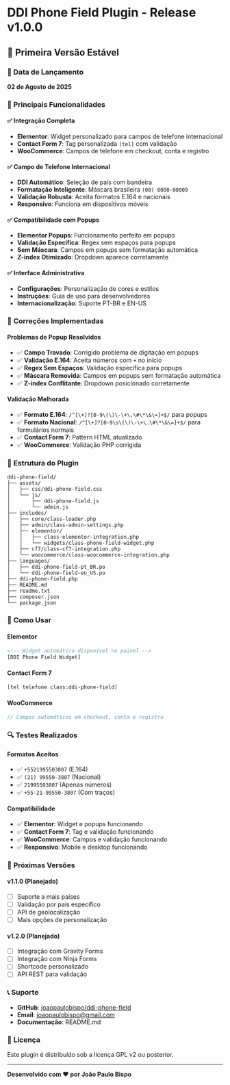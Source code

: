 # DDI Phone Field Plugin - Release v1.0.0

## 🎉 Primeira Versão Estável

### 📅 Data de Lançamento
**02 de Agosto de 2025**

### 🚀 Principais Funcionalidades

#### ✅ **Integração Completa**
- **Elementor**: Widget personalizado para campos de telefone internacional
- **Contact Form 7**: Tag personalizada `[tel]` com validação
- **WooCommerce**: Campos de telefone em checkout, conta e registro

#### ✅ **Campo de Telefone Internacional**
- **DDI Automático**: Seleção de país com bandeira
- **Formatação Inteligente**: Máscara brasileira `(00) 0000-00009`
- **Validação Robusta**: Aceita formatos E.164 e nacionais
- **Responsivo**: Funciona em dispositivos móveis

#### ✅ **Compatibilidade com Popups**
- **Elementor Popups**: Funcionamento perfeito em popups
- **Validação Específica**: Regex sem espaços para popups
- **Sem Máscara**: Campos em popups sem formatação automática
- **Z-index Otimizado**: Dropdown aparece corretamente

#### ✅ **Interface Administrativa**
- **Configurações**: Personalização de cores e estilos
- **Instruções**: Guia de uso para desenvolvedores
- **Internacionalização**: Suporte PT-BR e EN-US

### 🔧 **Correções Implementadas**

#### **Problemas de Popup Resolvidos**
- ✅ **Campo Travado**: Corrigido problema de digitação em popups
- ✅ **Validação E.164**: Aceita números com `+` no início
- ✅ **Regex Sem Espaços**: Validação específica para popups
- ✅ **Máscara Removida**: Campos em popups sem formatação automática
- ✅ **Z-index Conflitante**: Dropdown posicionado corretamente

#### **Validação Melhorada**
- ✅ **Formato E.164**: `/^[\+]?[0-9\(\)\-\+\.\#\*\&\=]+$/` para popups
- ✅ **Formato Nacional**: `/^[\+]?[0-9\s\(\)\-\+\.\#\*\&\=]+$/` para formulários normais
- ✅ **Contact Form 7**: Pattern HTML atualizado
- ✅ **WooCommerce**: Validação PHP corrigida

### 📁 **Estrutura do Plugin**

```
ddi-phone-field/
├── assets/
│   ├── css/ddi-phone-field.css
│   └── js/
│       ├── ddi-phone-field.js
│       └── admin.js
├── includes/
│   ├── core/class-loader.php
│   ├── admin/class-admin-settings.php
│   ├── elementor/
│   │   ├── class-elementor-integration.php
│   │   └── widgets/class-phone-field-widget.php
│   ├── cf7/class-cf7-integration.php
│   └── woocommerce/class-woocommerce-integration.php
├── languages/
│   ├── ddi-phone-field-pt_BR.po
│   └── ddi-phone-field-en_US.po
├── ddi-phone-field.php
├── README.md
├── readme.txt
├── composer.json
└── package.json
```

### 🎯 **Como Usar**

#### **Elementor**
```html
<!-- Widget automático disponível no painel -->
[DDI Phone Field Widget]
```

#### **Contact Form 7**
```html
[tel telefone class:ddi-phone-field]
```

#### **WooCommerce**
```php
// Campos automáticos em checkout, conta e registro
```

### 🔍 **Testes Realizados**

#### **Formatos Aceitos**
- ✅ `+5521995503807` (E.164)
- ✅ `(21) 99550-3807` (Nacional)
- ✅ `21995503807` (Apenas números)
- ✅ `+55-21-99550-3807` (Com traços)

#### **Compatibilidade**
- ✅ **Elementor**: Widget e popups funcionando
- ✅ **Contact Form 7**: Tag e validação funcionando
- ✅ **WooCommerce**: Campos e validação funcionando
- ✅ **Responsivo**: Mobile e desktop funcionando

### 🚀 **Próximas Versões**

#### **v1.1.0 (Planejado)**
- [ ] Suporte a mais países
- [ ] Validação por país específico
- [ ] API de geolocalização
- [ ] Mais opções de personalização

#### **v1.2.0 (Planejado)**
- [ ] Integração com Gravity Forms
- [ ] Integração com Ninja Forms
- [ ] Shortcode personalizado
- [ ] API REST para validação

### 📞 **Suporte**

- **GitHub**: [joaopaulobispo/ddi-phone-field](https://github.com/joaopaulobispo/ddi-phone-field)
- **Email**: joaopaulobispo@gmail.com
- **Documentação**: README.md

### 📄 **Licença**

Este plugin é distribuído sob a licença GPL v2 ou posterior.

---

**Desenvolvido com ❤️ por João Paulo Bispo** 